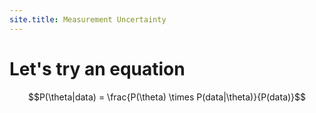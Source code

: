 ```yaml
---
site.title: Measurement Uncertainty
---
```



# Let's try an equation

$$P(\theta|data) = \frac{P(\theta) \times P(data|\theta)}{P(data)}$$
